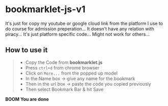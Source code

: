 # bookmarklet-js-v1

It's just for copy my youtube or google cloud link from the platform I use to do course for admission preperation... It doesn't have any relation with piracy... It's just platform specific code... Might not work for others...

## **How to use it**

> - Copy the Code from **bookmarklet.js**
> - Press ```ctrl+d``` from chrome browser
> - Click on ```More...``` from the popped up model
> - In the Name box -> give any name for the bookmark
> - Then in the url box -> paste the code you copied previously
> - Then select Bookmark Bar & hit Save

**BOOM You are done**
